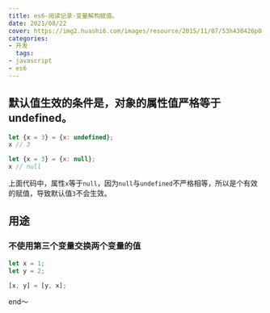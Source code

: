 ```yaml
---
title: es6-阅读记录-变量解构赋值。
date: 2021/08/22
cover: https://img2.huashi6.com/images/resource/2015/11/07/53h430426p0.jpg
categories:
- 开发
  tags:
- javascript
- es6
---
```


## 默认值生效的条件是，对象的属性值严格等于undefined。

```javascript
let {x = 3} = {x: undefined};
x // 3

let {x = 3} = {x: null};
x // null
```
上面代码中，属性`x`等于`null`，因为`null`与`undefined`不严格相等，所以是个有效的赋值，导致默认值`3`不会生效。

## 用途

### 不使用第三个变量交换两个变量的值
```javascript
let x = 1;
let y = 2;

[x, y] = [y, x];
```

end～